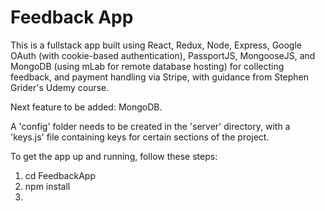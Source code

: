 # Feedback App

This is a fullstack app built using React, Redux, Node, Express, Google OAuth (with cookie-based authentication), PassportJS, MongooseJS, and MongoDB (using mLab for remote database hosting) for collecting feedback, and payment handling via Stripe, with guidance from Stephen Grider's Udemy course.

Next feature to be added: MongoDB.

A 'config' folder needs to be created in the 'server' directory, with a 'keys.js' file containing keys for certain sections of the project.

To get the app up and running, follow these steps:

1) cd FeedbackApp
2) npm install
3) 